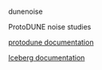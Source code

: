 dunenoise

ProtoDUNE noise studies

[protodune documentation](doc/protodune.md)

[Iceberg documentation](doc/iceberg.md)
